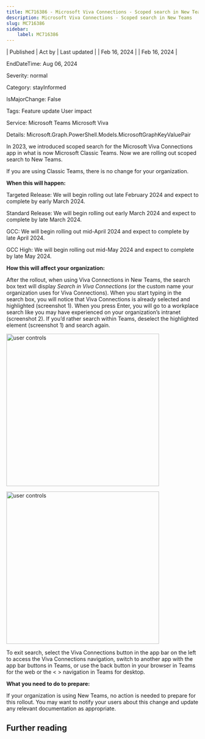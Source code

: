 ```yaml
---
title: MC716386 - Microsoft Viva Connections - Scoped search in New Teams
description: Microsoft Viva Connections - Scoped search in New Teams
slug: MC716386
sidebar:
    label: MC716386
---
```



| Published | Act by | Last updated |
| Feb 16, 2024 |  | Feb 16, 2024 |

EndDateTime: Aug 06, 2024

Severity: normal

Category: stayInformed

IsMajorChange: False

Tags: Feature update User impact

Service: Microsoft Teams Microsoft Viva

Details: Microsoft.Graph.PowerShell.Models.MicrosoftGraphKeyValuePair

<p>In 2023, we introduced scoped search for the Microsoft Viva Connections app in what is now Microsoft Classic Teams. Now we are rolling out scoped search to New Teams.
</p><p>If you are using Classic Teams, there is no change for your organization. 
</p><p><b>When this will happen:</b><br></p><p>Targeted Release:  We will begin rolling out late February 2024 and expect to complete by early March 2024.
</p><p>Standard Release: We will begin rolling out early March 2024 and expect to complete by late March 2024.
</p><p>GCC: We will begin rolling out mid-April 2024 and expect to complete by late April 2024.
</p><p>GCC High: We will begin rolling out mid-May 2024 and expect to complete by late May 2024.
</p><p><b>How this will affect your organization:</b></p><p>After the rollout, when using Viva Connections in New Teams, the search box text will display<i> Search in Viva Connections</i> (or the custom name your organization uses for Viva Connections). When you start typing in the search box, you will notice that Viva Connections is already selected and highlighted (screenshot 1). When you press Enter, you will go to a workplace search like you may have experienced on your organization’s intranet (screenshot 2). If you’d rather search within Teams, deselect the highlighted element (screenshot 1) and search again.</p><p><img src="https://img-prod-cms-rt-microsoft-com.akamaized.net/cms/api/am/imageFileData/RW1hxYS?ver=4a84" style="width: 400px;" alt="user controls"></p><p><img src="https://img-prod-cms-rt-microsoft-com.akamaized.net/cms/api/am/imageFileData/RW1hxYP?ver=909a" style="width: 400px;" alt="user controls"></p><p>To exit search, select the Viva Connections button in the app bar on the left to access the Viva Connections navigation, switch to another app with the app bar buttons in Teams, or use the back button in your browser in Teams for the web or the &lt; &gt; navigation in Teams for desktop.&nbsp; &nbsp;</p><p><b>What you need to do to prepare:</b><br></p><p>If your organization is using New Teams, no action is needed to prepare for this rollout. You may want to notify your users about this change and update any relevant documentation as appropriate.</p>

## Further reading
